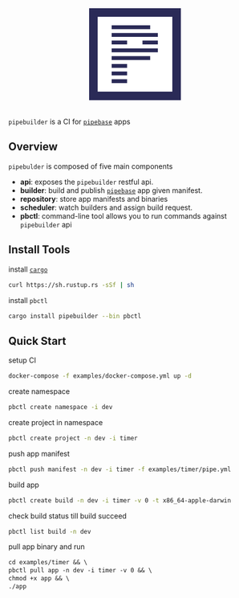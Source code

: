 <div align="center">
<img src=".github/assets/banner.png"></img>
</div>
<br />

`pipebuilder` is a CI for [`pipebase`] apps

## Overview
`pipebulder` is composed of five main components
* **api**: exposes the `pipebuilder` restful api.
* **builder**: build and publish [`pipebase`] app given manifest.
* **repository**: store app manifests and binaries
* **scheduler**: watch builders and assign build request.
* **pbctl**: command-line tool allows you to run commands against `pipebuilder` api

## Install Tools
install [`cargo`]
```sh
curl https://sh.rustup.rs -sSf | sh
```
install `pbctl`
```sh
cargo install pipebuilder --bin pbctl
```
## Quick Start
setup CI
```sh
docker-compose -f examples/docker-compose.yml up -d
```
create namespace
```sh
pbctl create namespace -i dev
```
create project in namespace
```sh
pbctl create project -n dev -i timer
```
push app manifest
```sh
pbctl push manifest -n dev -i timer -f examples/timer/pipe.yml
```
build app
```sh
pbctl create build -n dev -i timer -v 0 -t x86_64-apple-darwin
```
check build status till build succeed
```sh
pbctl list build -n dev
```
pull app binary and run
```
cd examples/timer && \
pbctl pull app -n dev -i timer -v 0 && \
chmod +x app && \
./app
```

[`cargo`]: https://doc.rust-lang.org/cargo/
[`pipebase`]: https://github.com/pipebase/pipebase/tree/main/pipebase